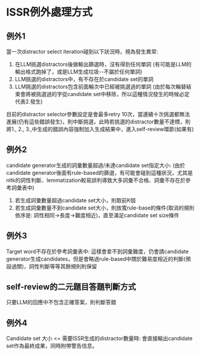# ISSR例外處理方式

## 例外1
當一次distractor select iteration碰到以下狀況時，視為發生異常:

1. 在LLM挑選distractors後做輸出篩選時，沒有得到任何單詞 (有可能是LLM的輸出格式跑掉了，或是LLM生成垃圾--不屬於任何單詞)
2. LLM挑選的distractors中，有不存在於candidate set的單詞
3. LLM挑選的distractors包含前面輪次中已經被挑選過的單詞 (由於每次輪替結束會將被挑選過的字從candidate set中移除，所以這種情況發生的時候必定代表2.發生)

目前的distractor selector參數設定是會最多retry 10次，當連續十次挑選都無法進展(仍有這些錯誤發生)，則中斷挑選，此時若挑選的distractor數量不達標，則將1., 2., 3.,中生成的錯誤內容強制加入生成結果中，進入self-review環節(如果有)

## 例外2
candidate generator生成的詞彙數量超過/未達candidate set指定大小: (由於candidate generator後面有rule-based的篩選，有可能會碰到這種狀況，尤其是nltk的詞性判斷、lemmatization較易誤判導致大多詞彙不合格、詞彙不存在於參考詞彙表中)

1. 若生成詞彙數量超過candidate set大小，則取前K個
2. 若生成詞彙數量不到candidate set大小，則放寬rule-base的條件(取消的規則依序是: 詞性相同->長度->難度相近)，直至滿足candidate set size條件


## 例外3
Target word不存在於參考詞彙表中:
這樣會拿不到詞彙難度，仍會請candidate generator生成candidates，但是會略過rule-based中關於難易度相近的判斷(預設過關)，詞性判斷等等其餘規則則保留

## self-review的二元題目答題判斷方式
只要LLM的回應中不包含正確答案，則判斷答錯

## 例外4
Candidate set 大小 <= 需要ISSR生成的distractor數量時:
會直接輸出candidate set作為最終成果，同時附帶警告信息。

